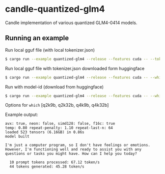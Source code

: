 # candle-quantized-glm4

Candle implementation of various quantized GLM4-0414 models.

## Running an example

Run local gguf file (with local tokenizer.json)

```bash
$ cargo run --example quantized-glm4 --release --features cuda -- --tokenizer /home/data/GLM-4-9B-0414/tokenizer.json --model /home/data/GLM-4-9B-0414-Q4_K_M.gguf  --prompt "How are you today?"
```

Run local gguf file with tokenizer.json downloaded form huggingface

```bash
$ cargo run --example quantized-glm4 --release --features cuda -- --which q4k9b --model /home/data/GLM-4-9B-0414-Q4_K_M.gguf  --prompt "How are you today?"
```


Run with model-id (download from huggingface)

```bash
$ cargo run --example quantized-glm4 --release --features cuda -- --which q4k9b  --prompt "How are you today?"
```

Options for `which` [q2k9b, q2k32b, q4k9b, q4k32b]

Example output:

```
avx: true, neon: false, simd128: false, f16c: true
temp: 0.80 repeat-penalty: 1.10 repeat-last-n: 64
loaded 523 tensors (6.16GB) in 0.86s
model built

I'm just a computer program, so I don't have feelings or emotions. However, I'm functioning well and ready to assist you with any questions or tasks you might have. How can I help you today?

  10 prompt tokens processed: 67.12 token/s
  44 tokens generated: 45.28 token/s
```